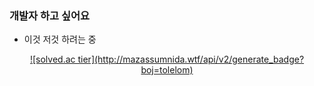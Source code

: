 ### 개발자 하고 싶어요
 - 이것 저것 하려는 중

<p align="center">
  <a href="https://solved.ac/tolelom">
  ![solved.ac tier](http://mazassumnida.wtf/api/v2/generate_badge?boj=tolelom)
  </a>
</p>


